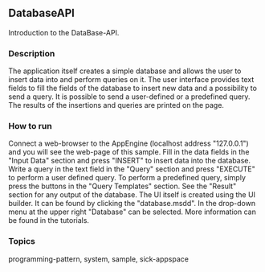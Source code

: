 ## DatabaseAPI

Introduction to the DataBase-API.

### Description

The application itself creates a simple database and allows the user to insert
data into and perform queries on it. The user interface provides text fields to
fill the fields of the database to insert new data and a possibility to send a query.
It is possible to send a user-defined or a predefined query.
The results of the insertions and queries are printed on the page.

### How to run

Connect a web-browser to the AppEngine (localhost address "127.0.0.1") and you will
see the web-page of this sample.
Fill in the data fields in the "Input Data" section and press "INSERT" to insert data
into the database.
Write a query in the text field in the "Query" section and press "EXECUTE" to perform a
user defined query.
To perform a predefined query, simply press the buttons in the "Query Templates" section.
See the "Result" section for any output of the database.
The UI itself is created using the UI builder. It can be found by clicking the
"database.msdd". In the drop-down menu at the upper right "Database" can be selected.
More information can be found in the tutorials.

### Topics

programming-pattern, system, sample, sick-appspace
